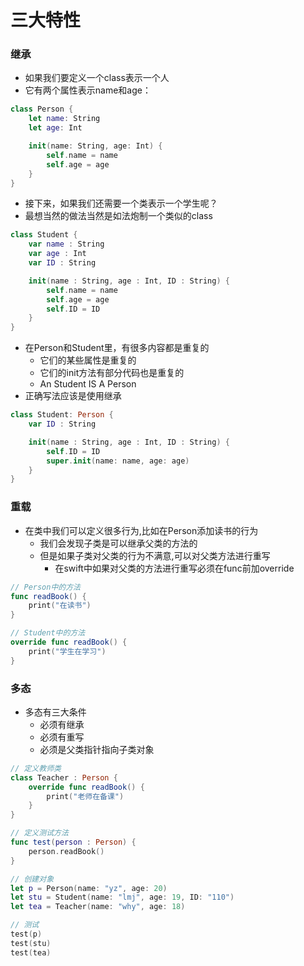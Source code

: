 # 三大特性
### 继承
* 如果我们要定义一个class表示一个人
* 它有两个属性表示name和age：

```swift
class Person {
    let name: String
    let age: Int

    init(name: String, age: Int) {
        self.name = name
        self.age = age
    }
}
```

* 接下来，如果我们还需要一个类表示一个学生呢？
* 最想当然的做法当然是如法炮制一个类似的class

```swift
class Student {
    var name : String
    var age : Int
    var ID : String

    init(name : String, age : Int, ID : String) {
        self.name = name
        self.age = age
        self.ID = ID
    }
}
```

* 在Person和Student里，有很多内容都是重复的
    * 它们的某些属性是重复的
    * 它们的init方法有部分代码也是重复的
    * An Student IS A Person
* 正确写法应该是使用继承

```swift
class Student: Person {
    var ID : String

    init(name : String, age : Int, ID : String) {
        self.ID = ID
        super.init(name: name, age: age)
    }
}
```

### 重载
* 在类中我们可以定义很多行为,比如在Person添加读书的行为
    * 我们会发现子类是可以继承父类的方法的
    * 但是如果子类对父类的行为不满意,可以对父类方法进行重写
        * 在swift中如果对父类的方法进行重写必须在func前加override

```swift
// Person中的方法
func readBook() {
    print("在读书")
}

// Student中的方法
override func readBook() {
    print("学生在学习")
}
```

### 多态
* 多态有三大条件
    * 必须有继承
    * 必须有重写
    * 必须是父类指针指向子类对象

```swift
// 定义教师类
class Teacher : Person {
    override func readBook() {
        print("老师在备课")
    }
}

// 定义测试方法
func test(person : Person) {
    person.readBook()
}

// 创建对象
let p = Person(name: "yz", age: 20)
let stu = Student(name: "lmj", age: 19, ID: "110")
let tea = Teacher(name: "why", age: 18)

// 测试
test(p)
test(stu)
test(tea)
```



